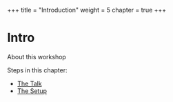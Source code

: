 +++
title = "Introduction"
weight = 5
chapter = true
+++

# Intro

About this workshop

Steps in this chapter:

- [The Talk](/00_intro/01_theTalk/)
- [The Setup](/00_intro/02_theSetup/)
